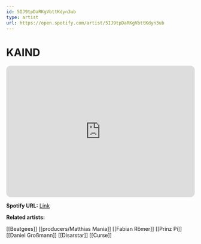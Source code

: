 ```yaml
---
id: 5IJ9tpDaRKgVbttKdyn3ub
type: artist
url: https://open.spotify.com/artist/5IJ9tpDaRKgVbttKdyn3ub
---
```

# KAIND

<iframe style="border-radius:12px" src="https://open.spotify.com/embed/artist/5IJ9tpDaRKgVbttKdyn3ub" width="100%" height="352" frameBorder="0" allowfullscreen="" allow="autoplay; clipboard-write; encrypted-media; fullscreen; picture-in-picture" loading="lazy"></iframe>

**Spotify URL:** [Link](https://open.spotify.com/artist/5IJ9tpDaRKgVbttKdyn3ub)

**Related artists:**

[[Beatgees]]
[[producers/Matthias Mania]]
[[Fabian Römer]]
[[Prinz Pi]]
[[Daniel Großmann]]
[[Disarstar]]
[[Curse]]

